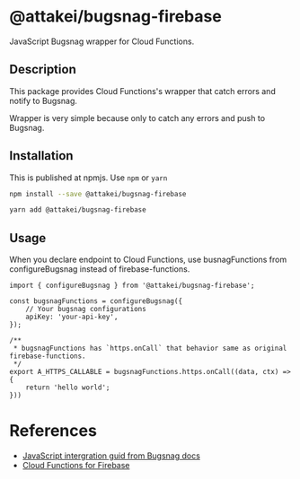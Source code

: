 # @attakei/bugsnag-firebase

JavaScript Bugsnag wrapper for Cloud Functions.

## Description

This package provides Cloud Functions's wrapper that catch errors and notify to Bugsnag.

Wrapper is very simple because only to catch any errors and push to Bugsnag.

## Installation

This is published at npmjs. Use `npm` or `yarn`

```bash
npm install --save @attakei/bugsnag-firebase
```

```bash
yarn add @attakei/bugsnag-firebase
```

## Usage

When you declare endpoint to Cloud Functions, use busnagFunctions from configureBugsnag instead of firebase-functions.

```nodejs
import { configureBugsnag } from '@attakei/bugsnag-firebase';

const bugsnagFunctions = configureBugsnag({
    // Your bugsnag configurations
    apiKey: 'your-api-key',
});

/**
 * bugsnagFunctions has `https.onCall` that behavior same as original firebase-functions.
 */
export A_HTTPS_CALLABLE = bugsnagFunctions.https.onCall((data, ctx) => {
    return 'hello world';
}))
```


# References

* [JavaScript intergration guid from Bugsnag docs](https://docs.bugsnag.com/platforms/javascript/)
* [Cloud Functions for Firebase](https://firebase.google.com/docs/functions/)
